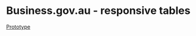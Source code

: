 # Business.gov.au - responsive tables

[Prototype](https://ausgov.github.io/bga_responsive_tables/table-reveal.html)
